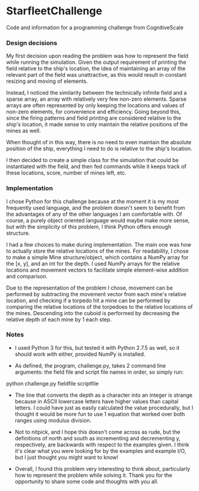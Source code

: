# StarfleetChallenge
Code and information for a programming challenge from CognitiveScale

### Design decisions
My first decision upon reading the problem was how to represent the field while running the simulation.
Given the output requirement of printing the field relative to the ship's location, the idea of maintaining an array of the relevant part of the field was unattractive, as this would result in constant resizing and moving of elements.

Instead, I noticed the similarity between the technically infinite field and a sparse array, an array with relatively very few non-zero elements.
Sparse arrays are often represented by only keeping the locations and values of non-zero elements, for convenience and efficiency.
Going beyond this, since the firing patterns and field printing are considered relative to the ship's location, it made sense to only maintain the relative positions of the mines as well.

When thought of in this way, there is no need to even maintain the absolute position of the ship, everything I need to do is relative to the ship's location.

I then decided to create a simple class for the simulation that could be instantiated with the field, and then fed commands while it keeps track of these locations, score, number of mines left, etc.


### Implementation
I chose Python for this challenge because at the moment it is my most frequently used language, and the problem doesn't seem to benefit from the advantages of any of the other languages I am comfortable with.
Of course, a purely object oriented language would maybe make more sense, but with the simplicity of this problem, I think Python offers enough structure.

I had a few choices to make during implementation.
The main one was how to actually store the relative locations of the mines.
For readability, I chose to make a simple Mine structure/object, which contains a NumPy array for the [x, y], and an int for the depth.
I used NumPy arrays for the relative locations and movement vectors to facilitate simple element-wise addition and comparison.

Due to the representation of the problem I chose, movement can be performed by subtracting the movement vector from each mine's relative location, and checking if a torpedo hit a mine can be performed by comparing the relative locations of the torpedoes to the relative locations of the mines.
Descending into the cuboid is performed by decreasing the relative depth of each mine by 1 each step.

### Notes
- I used Python 3 for this, but tested it with Python 2.7.5 as well, so it should work with either, provided NumPy is installed.

- As defined, the program, challenge.py, takes 2 command line arguments: the field file and script file names in order, so simply run:

 python challenge.py fieldfile scriptfile

- The line that converts the depth as a character into an integer is strange because in ASCII lowercase letters have higher values than capital letters. I could have just as easily calculated the value procedurally, but I thought it would be more fun to use 1 equation that worked over both ranges using modulus division.

- Not to nitpick, and I hope this doesn't come across as rude, but the definitions of north and south as incrementing and decrementing y, respectively, are backwards with respect to the examples given. I think it's clear what you were looking for by the examples and example I/O, but I just thought you might want to know!

- Overall, I found this problem very interesting to think about, particularly how to represent the problem while solving it. Thank you for the opportunity to share some code and thoughts with you all.

